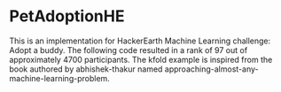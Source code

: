 # PetAdoptionHE
This is an implementation for HackerEarth Machine Learning challenge: Adopt a buddy. The following code resulted in a rank of 97 out of approximately 4700 participants.
The kfold example is inspired from the book authored by abhishek-thakur named approaching-almost-any-machine-learning-problem.
